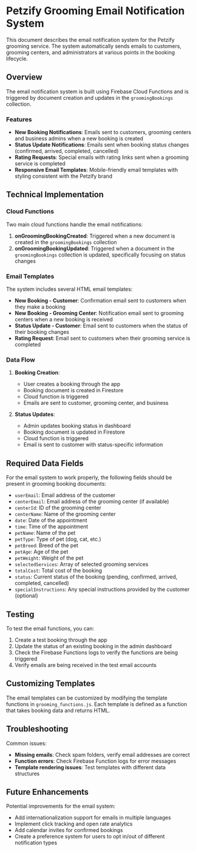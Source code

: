 # Petzify Grooming Email Notification System

This document describes the email notification system for the Petzify grooming service. The system automatically sends emails to customers, grooming centers, and administrators at various points in the booking lifecycle.

## Overview

The email notification system is built using Firebase Cloud Functions and is triggered by document creation and updates in the `groomingBookings` collection. 

### Features

- **New Booking Notifications**: Emails sent to customers, grooming centers and business admins when a new booking is created
- **Status Update Notifications**: Emails sent when booking status changes (confirmed, arrived, completed, cancelled)
- **Rating Requests**: Special emails with rating links sent when a grooming service is completed
- **Responsive Email Templates**: Mobile-friendly email templates with styling consistent with the Petzify brand

## Technical Implementation

### Cloud Functions

Two main cloud functions handle the email notifications:

1. **onGroomingBookingCreated**: Triggered when a new document is created in the `groomingBookings` collection
2. **onGroomingBookingUpdated**: Triggered when a document in the `groomingBookings` collection is updated, specifically focusing on status changes

### Email Templates

The system includes several HTML email templates:

- **New Booking - Customer**: Confirmation email sent to customers when they make a booking
- **New Booking - Grooming Center**: Notification email sent to grooming centers when a new booking is received
- **Status Update - Customer**: Email sent to customers when the status of their booking changes
- **Rating Request**: Email sent to customers when their grooming service is completed

### Data Flow

1. **Booking Creation**:
   - User creates a booking through the app
   - Booking document is created in Firestore
   - Cloud function is triggered
   - Emails are sent to customer, grooming center, and business

2. **Status Updates**:
   - Admin updates booking status in dashboard
   - Booking document is updated in Firestore
   - Cloud function is triggered
   - Email is sent to customer with status-specific information

## Required Data Fields

For the email system to work properly, the following fields should be present in grooming booking documents:

- `userEmail`: Email address of the customer
- `centerEmail`: Email address of the grooming center (if available)
- `centerId`: ID of the grooming center
- `centerName`: Name of the grooming center
- `date`: Date of the appointment
- `time`: Time of the appointment
- `petName`: Name of the pet
- `petType`: Type of pet (dog, cat, etc.)
- `petBreed`: Breed of the pet
- `petAge`: Age of the pet
- `petWeight`: Weight of the pet
- `selectedServices`: Array of selected grooming services
- `totalCost`: Total cost of the booking
- `status`: Current status of the booking (pending, confirmed, arrived, completed, cancelled)
- `specialInstructions`: Any special instructions provided by the customer (optional)

## Testing

To test the email functions, you can:

1. Create a test booking through the app
2. Update the status of an existing booking in the admin dashboard
3. Check the Firebase Functions logs to verify the functions are being triggered
4. Verify emails are being received in the test email accounts

## Customizing Templates

The email templates can be customized by modifying the template functions in `grooming_functions.js`. Each template is defined as a function that takes booking data and returns HTML.

## Troubleshooting

Common issues:

- **Missing emails**: Check spam folders, verify email addresses are correct
- **Function errors**: Check Firebase Function logs for error messages
- **Template rendering issues**: Test templates with different data structures 

## Future Enhancements

Potential improvements for the email system:

- Add internationalization support for emails in multiple languages
- Implement click tracking and open rate analytics
- Add calendar invites for confirmed bookings
- Create a preference system for users to opt in/out of different notification types 